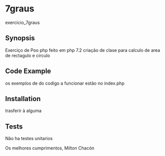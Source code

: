# 7graus
exercicio_7graus
## Synopsis

Exerciço de Poo php feito em php 7.2 criação de clase para calculo de area de rectagulo e circulo

## Code Example

os exemplos de do codigo a funcionar estão no index.php

## Installation

trasferir à alguma 

## Tests

Não ha testes unitarios

Os melhores cumprimentos,
Milton Chacón
